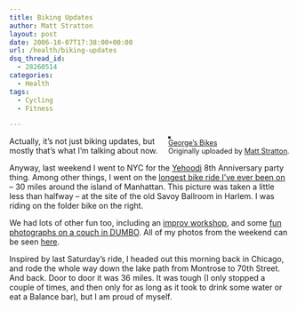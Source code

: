 ```yaml
---
title: Biking Updates
author: Matt Stratton
layout: post
date: 2006-10-07T17:38:00+00:00
url: /health/biking-updates
dsq_thread_id:
  - 28260514
categories:
  - Health
tags:
  - Cycling
  - Fitness

---
```

<div style="float:right;margin-left:10px;margin-bottom:10px;">
  <a title="photo sharing" href="https://www.flickr.com/photos/mugsy/259163438/"><img style="border:solid 2px #000000;" src="https://static.flickr.com/82/259163438_93f4669f2a_m.jpg" alt="" /></a><br /> <span style="font-size:.9em;margin-top:0;"> <a href="https://www.flickr.com/photos/mugsy/259163438/">George&#8217;s Bikes</a><br /> Originally uploaded by <a href="https://www.flickr.com/people/mugsy/">Matt Stratton</a>. </span>
</div>

Actually, it&#8217;s not just biking updates, but mostly that&#8217;s what I&#8217;m talking about now.

Anyway, last weekend I went to NYC for the [Yehoodi][1] 8th Anniversary party thing. Among other things, I went on the [longest bike ride I&#8217;ve ever been on][2] &#8211; 30 miles around the island of Manhattan. This picture was taken a little less than halfway &#8211; at the site of the old Savoy Ballroom in Harlem. I was riding on the folder bike on the right.

We had lots of other fun too, including an [improv workshop][3], and some [fun photographs on a couch in DUMBO][4]. All of my photos from the weekend can be seen [here][5].

Inspired by last Saturday&#8217;s ride, I headed out this morning back in Chicago, and rode the whole way down the lake path from Montrose to 70th Street. And back. Door to door it was 36 miles. It was tough (I only stopped a couple of times, and then only for as long as it took to drink some water or eat a Balance bar), but I am proud of myself.

 [1]: https://www.yehoodi.com
 [2]: https://flickr.com/photos/mugsy/tags/biketour/
 [3]: https://flickr.com/photos/mugsy/tags/improvworkshop/
 [4]: https://flickr.com/photos/mugsy/tags/couch/
 [5]: https://flickr.com/photos/mugsy/sets/72157594310032405/